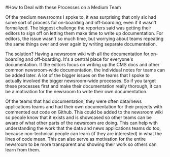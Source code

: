 #How to Deal with these Processes on a Medium Team 

Of the medium newsrooms I spoke to, it was surprising that only six had some sort of process for on-boarding and off-boarding, even if it wasn't formalized. The biggest challenge the reporters said was getting their editors to sign off on letting them make time to write up documentation. For editors, the issue wasn't so much time, but worrying about teams repeating the same things over and over again by writing separate documentation. 

The solution? Having a newsroom wiki with all the documentation for on-boarding and off-boarding. It's a central place for everyone's documentation. If the editors focus on writing up the CMS docs and other common newsroom-wide documentation, the individual notes for teams can be added later. A lot of the bigger issues on the teams that I spoke to actually involved the bigger newsroom-wide processes. So if you target these processes first and make their documentation really thorough, it can be a motivation for the newsroom to write their own documentation. 

Of the teams that had documentation, they were often data/news applications teams and had their own documentation for their projects with commented out code on Github. This could be added to the newsroom wiki so people know that it exists and is showcased so other teams can be aware of what other parts of the newsroom are doing. This can help with understanding the work that the data and news applications teams do too, because non-technical people can learn (if they are interested) in what the lines of code mean. This can also serve as motivation for the entire newsroom to be more transparent and showing their work so others can learn from them.